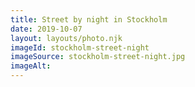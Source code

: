 ```yaml
---
title: Street by night in Stockholm
date: 2019-10-07
layout: layouts/photo.njk
imageId: stockholm-street-night
imageSource: stockholm-street-night.jpg
imageAlt:
---
```

